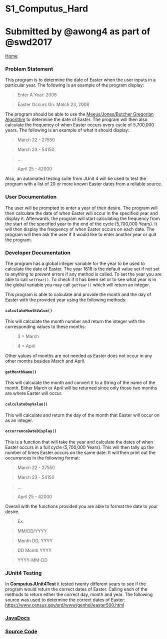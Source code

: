 # S1_Computus_Hard
# Submitted by @awong4 as part of @swd2017

[Home](https://class-git.engineering.uiowa.edu/swd2017/awong4_swd/wikis/home "Home")

### Problem Statement
This program is to determine the date of Easter when the user inputs in a particular year.  The following is an example of the program display:
>Enter A Year: 2008

>Easter Occurs On: Match 23, 2008

The program should be able to use the [Meeus/Jones/Butcher Gregorian Algorithm](https://en.wikipedia.org/wiki/Computus#Anonymous_Gregorian_algorithm) to determine the date of Easter. The program will then also calculate the frequency of when Easter occurs every cycle of 5,700,000 years. The following is an example of what it should display:
>March 22 - 27550

>March 23 - 54150

>...

>April 25 - 42000

Also, an automated testing suite from JUnit 4 will be used to test the program with a list of 20 or more known Easter dates from a reliable source.

### User Documentation
The user will be prompted to enter a year of their desire. The program will then calculate the date of when Easter will occur in the specified year and display it. Afterwards, the program will start calculating the frequency from the start of the specified year to the end of the cycle (5,700,000 Years). It will then display the frequency of when Easter occurs on each date. The program will then ask the user if it would like to enter another year or quit the program.

### Developer Documentation
The program has a global integer variable for the year to be used to calculate the date of Easter. The year 1818 is the default value set if not set to anything to prevent errors if any method is called. To set the year you are able to call `setYear()`. To check if it has been set or to see what year is in the global variable you may call `getYear()` which will return an integer.

This program is able to calculate and provide the month and the day of Easter with the provided year using the following methods:

#### `calculateMonthValue()`

This will calculate the month number and return the integer with the corresponding values to these months:

>3 = March

>4 = April

Other values of months are not needed as Easter does not occur in any other months besides March and April.

#### `getMonthName()`

This will calculate the month and convert it to a String of the name of the month. Either March or April will be returned since only those two months are where Easter will occur.

#### `calculateDayValue()`

This will calculate and return the day of the month that Easter will occur on as an integer.

#### `occurrenceDateDisplay()`

This is a function that will take the year and calculate the dates of when Easter occurs in a full cycle (5,700,000 Years). This will then tally up the number of times Easter occurs on the same date. It will then print out the occurrences in the following format:

>March 22 - 27550

>March 23 - 54150

>...

>April 25 - 42000

Overall with the functions provided you are able to format the date to your desire. 

>Ex.

>MM/DD/YYYY

>Month DD, YYYY 

>DD Month YYYY

>YYYY-MM-DD

### JUnit4 Testing

In **ComputusJUnit4Test** it tested twenty different years to see if the program would return the correct dates of Easter. Calling each of the methods to return either the correct day, month and year. The following source was used to determine the correct dates of Easter: https://www.census.gov/srd/www/genhol/easter500.html

### [JavaDocs](https://class-git.engineering.uiowa.edu/swd2017/awong4_swd/tree/master/homework/S1_Computus_Hard/JavaDoc)

### [Source Code](https://class-git.engineering.uiowa.edu/swd2017/awong4_swd/tree/master/homework/S1_Computus_Hard/src/com/homework/S1_Computus_Hard)
